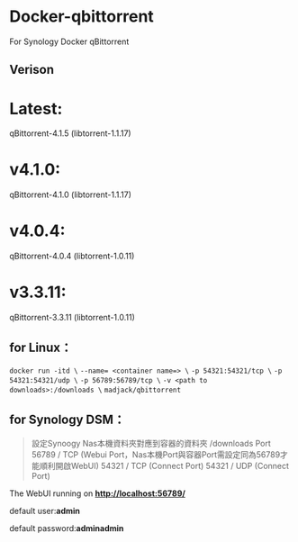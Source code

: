 # Docker-qbittorrent
For Synology Docker qBittorrent
## **Verison**
# Latest:
qBittorrent-4.1.5  (libtorrent-1.1.17)
# v4.1.0:
qBittorrent-4.1.0  (libtorrent-1.1.17)
# v4.0.4:
qBittorrent-4.0.4  (libtorrent-1.0.11)
# v3.3.11:
qBittorrent-3.3.11 (libtorrent-1.0.11)

## **for Linux：**
`docker run -itd \`
`--name= <container name=> \`
`-p 54321:54321/tcp \`
`-p 54321:54321/udp \`
`-p 56789:56789/tcp \`
`-v <path to downloads>:/downloads \`
`madjack/qbittorrent`

## **for Synology DSM：**
> 設定Synoogy Nas本機資料夾對應到容器的資料夾 /downloads
> Port 56789 / TCP (Webui Port，Nas本機Port與容器Port需設定同為56789才能順利開啟WebUI)
> 54321 / TCP (Connect Port)
> 54321 / UDP (Connect Port)

The WebUI running on **<http://localhost:56789/>**

default user:**admin**

default password:**adminadmin**
